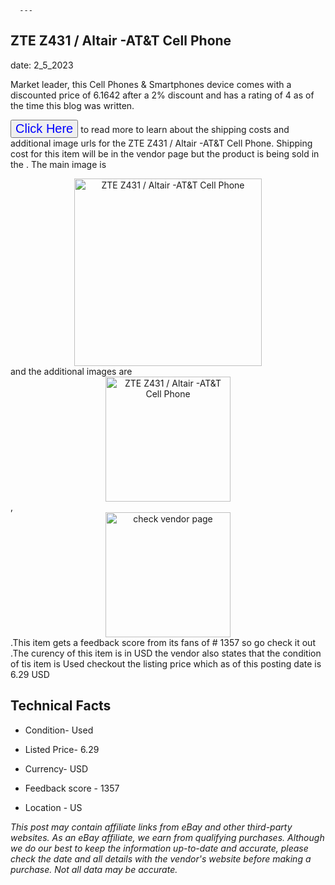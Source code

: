  
      ---
      

 ## ZTE Z431 / Altair -AT&T Cell Phone 

 

      

date: 2_5_2023
     

    
      

Market leader, this Cell Phones & Smartphones device comes with a discounted price of 6.1642 after a 2% discount and has a rating of  4 as of the time this blog was written.

 <button style="font-size:20px;color:blue" onclick="window.location.href = 'https://www.ebay.com/itm/334692844844?hash=item4ded3f852c%3Ag%3A6goAAOSwFPZjENYX&mkevt=1&mkcid=1&mkrid=711-53200-19255-0&campid=%253CePNCampaignId%253E&customid=%253CreferenceId%253E&toolid=10049'">Click Here</button>  to read more to learn about the shipping costs and additional image urls for the ZTE Z431 / Altair -AT&T Cell Phone. Shipping cost for this item will be in the vendor page but the product is being sold in the . The main image is <div style="text-align:center;"><img onclick="window.location.href = 'https://www.ebay.com/itm/334692844844?hash=item4ded3f852c%3Ag%3A6goAAOSwFPZjENYX&mkevt=1&mkcid=1&mkrid=711-53200-19255-0&campid=%253CePNCampaignId%253E&customid=%253CreferenceId%253E&toolid=10049';" src="https://i.ebayimg.com/thumbs/images/g/6goAAOSwFPZjENYX/s-l225.jpg" alt="ZTE Z431 / Altair -AT&T Cell Phone" style="width:300px; height:auto;object-fit:contain;" /></div> and the additional images are <div style="text-align:center;"><img onclick="window.location.href = 'https://www.ebay.com/itm/334692844844?hash=item4ded3f852c%3Ag%3A6goAAOSwFPZjENYX&mkevt=1&mkcid=1&mkrid=711-53200-19255-0&campid=%253CePNCampaignId%253E&customid=%253CreferenceId%253E&toolid=10049';" src="https://i.ebayimg.com/images/g/6goAAOSwFPZjENYX/s-l1600.jpg" alt="ZTE Z431 / Altair -AT&T Cell Phone" style="width:200px; height:auto;object-fit:contain;" /></div>,<div style="text-align:center;"><img onclick="window.location.href = 'https://www.ebay.com/itm/334692844844?hash=item4ded3f852c%3Ag%3A6goAAOSwFPZjENYX&mkevt=1&mkcid=1&mkrid=711-53200-19255-0&campid=%253CePNCampaignId%253E&customid=%253CreferenceId%253E&toolid=10049';" src="https://origin-galleryplus.ebayimg.com/ws/web/334692844844_2_0_1/225x225.jpg,https://origin-galleryplus.ebayimg.com/ws/web/334692844844_3_0_1/225x225.jpg,https://origin-galleryplus.ebayimg.com/ws/web/334692844844_4_0_1/225x225.jpg" alt="check vendor page" style="width:200px; height:auto;object-fit:contain;"/></div>.This item gets a feedback score from its fans of # 1357 so go check it out .The curency of this item is in USD the vendor also states that the condition of tis item is Used checkout the listing price which as of this posting date is  6.29 USD 


      
      

 ## Technical Facts 



      

 - Condition- Used 


      

 - Listed Price- 6.29 


      

 - Currency- USD 


      

 - Feedback score - 1357 


      

 - Location - US 



      

*_This post may contain affiliate links from eBay and other third-party websites. As an eBay affiliate, we earn from qualifying purchases. Although we do our best to keep the information up-to-date and accurate, please check the date and all details with the vendor's website before making a purchase. Not all data may be accurate._*



      
      